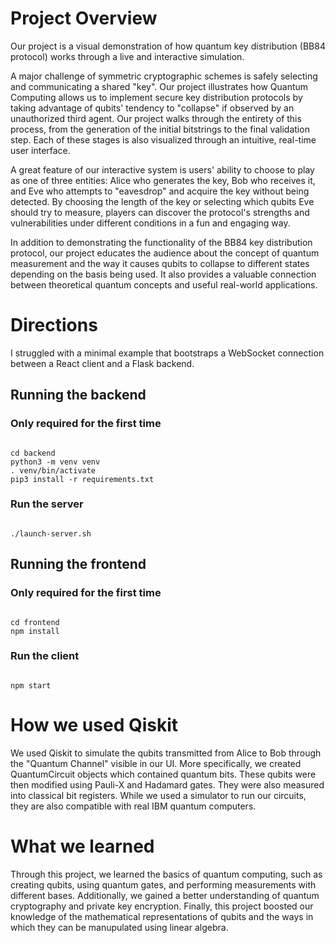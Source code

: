 # Project Overview

Our project is a visual demonstration of how quantum key distribution (BB84 protocol) works through a live and interactive simulation.

A major challenge of symmetric cryptographic schemes is safely selecting and communicating a shared "key". Our project illustrates how Quantum Computing allows us to implement secure key distribution protocols by taking advantage of qubits' tendency to "collapse" if observed by an unauthorized third agent. Our project walks through the entirety of this process, from the generation of the initial bitstrings to the final validation step. Each of these stages is also visualized through an intuitive, real-time user interface.
	
A great feature of our interactive system is users' ability to choose to play as one of three entities: Alice who generates the key, Bob who receives it, and Eve who attempts to "eavesdrop" and acquire the key without being detected. By choosing the length of the key or selecting which qubits Eve should try to measure, players can discover the protocol's strengths and vulnerabilities under different conditions in a fun and engaging way.

In addition to demonstrating the functionality of the BB84 key distribution protocol, our project educates the audience about the concept of quantum measurement and the way it causes qubits to collapse to different states depending on the basis being used. It also provides a valuable connection between theoretical quantum concepts and useful real-world applications.

# Directions

I struggled with a minimal example that bootstraps a WebSocket connection
between a React client and a Flask backend.

## Running the backend

### Only required for the first time

<pre><code>
cd backend
python3 -m venv venv
. venv/bin/activate
pip3 install -r requirements.txt
</code></pre>

### Run the server

<pre><code>
./launch-server.sh
</code></pre>

## Running the frontend

### Only required for the first time

<pre><code>
cd frontend
npm install
</code></pre>

### Run the client

<pre><code>
npm start
</code></pre>

# How we used Qiskit

We used Qiskit to simulate the qubits transmitted from Alice to Bob through the "Quantum Channel" visible in our UI. More specifically, we created QuantumCircuit objects which contained quantum bits. These qubits were then modified using Pauli-X and Hadamard gates. They were also measured into classical bit registers. While we used a simulator to run our circuits, they are also compatible with real IBM quantum computers.

# What we learned

Through this project, we learned the basics of quantum computing, such as creating qubits, using quantum gates, and performing measurements with different bases. Additionally, we gained a better understanding of quantum cryptography and private key encryption. Finally, this project boosted our knowledge of the mathematical representations of qubits and the ways in which they can be manupulated using linear algebra.
